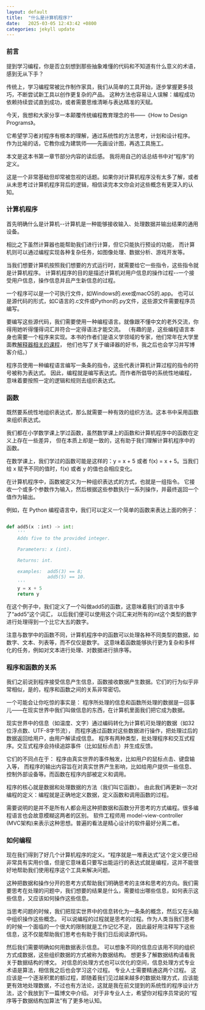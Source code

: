 ```yaml
---
layout: default
title:  "什么是计算机程序?"
date:   2025-03-05 12:43:42 +0800
categories: jekyll update
---
```


### 前言

提到学习编程，你是否立刻想到那些抽象难懂的代码和不知道有什么意义的术语，感到无从下手？

传统上，学习编程常被比作制作家具，我们从简单的工具开始，逐步掌握更多技巧，不断尝试新工具以创作更复杂的产品。
这种方法也容易让人误解：编程成功依赖持续尝试直到成功，或者需要思维清晰与表达精准的天赋。

今天，我想和大家分享一本颠覆传统编程教育理念的书——《How to Design Programs》。

它希望学习者对程序有根本的理解，通过系统性的方法思考，计划和设计程序。
作为比喻的话，它教你成为建筑师——先画设计图，再选工具施工。

本文是这本书第一章节部分内容的读后感。
我将用自己的话总结书中对“程序”的定义。

这是一个非常基础但却常被忽视的话题。如果你对计算机程序没有太多了解，或者从未思考过计算机程序背后的逻辑，相信读完本文你会对这些概念有更深入的认知。

### 计算机程序

首先明确什么是计算机--计算机是一种能够接收输入、处理数据并输出结果的通用设备。

相比之下虽然计算器也能帮助我们进行计算，但它只能执行预设的功能，
而计算机则可以通过编程实现各种复杂任务，如图像处理、数据分析、游戏开发等。

当我们想要计算机按照我们想要的方式运行时，就需要给它一些指令，这些指令就是计算机程序。
计算机程序的目的是描述计算机对用户信息的操作过程--一个接受用户信息，操作信息并且产生新信息的过程。

一个程序可以是一个可执行文件，如Windows的.exe或macOS的.app。
也可以是源代码的形式，如C语言的.c文件或Python的.py文件，这些源文件需要程序员编写。

要编写这些源代码，我们需要使用一种编程语言。就像跟不懂中文的老外交流，你得用她听得懂得词汇并符合一定得语法才能交流。
（有趣的是，这些编程语言本身也需要一个程序来实现。本书的作者们是语义学领域的专家，他们常年在大学里面教[解释器相关的课程](https://www.youtube.com/watch?v=3N__tvmZrzc&list=PLbjZkI1beTSM2AlyXH3KudhmNs9Xn3Z1b)，
他们也写了关于编译器的好书，我之后也会学习并写博客介绍。）

程序员使用一种编程语言编写一条条的指令，这些代表计算机计算过程的指令的符号被称为表达式。
因此，编程就是编写表达式。而作者所倡导的系统性地编程，意味着要按照一定的逻辑和规则去组织表达式。

### 函数

既然要系统性地组织表达式，那么就需要一种有效的组织方法。这本书中采用函数来组织表达式。

我们都在小学数学课上学过函数，虽然数学课上的函数和计算机程序中的函数在定义上存在一些差异，
但在本质上却是一致的，这有助于我们理解计算机程序中的函数。

在数学课上，我们学过的函数可能是这样的：y = x + 5 或者 f(x) = x + 5。当我们给 x 赋予不同的值时，f(x) 或者 y 的值也会相应变化。

在计算机程序中，函数被定义为一种组织表达式的方式，也就是一组指令。
它接收一个或多个参数作为输入，然后根据这些参数执行一系列操作，并最终返回一个值作为输出。

例如，在 Python 编程语言中，我们可以定义一个简单的函数来表达上面的例子：

```python

def add5(x ：int) -> int:
    '''
    Adds five to the provided integer.

    Parameters: x (int).

    Returns: int.

    examples:  add5(3) == 8;
               add5(5) == 10.
    '''
    y = x + 5
    return y
```

在这个例子中，我们定义了一个叫做add5的函数，这意味着我们的语言中多了“add5”这个词汇，
以后我们便可以使用这个词汇来对所有的int这个类型的数字进行处理得到一个比它大五的数字。

注意与数学中的函数不同，计算机程序中的函数可以处理各种不同类型的数据，如数字、文本、列表等，而不仅仅是数字。
这意味着函数能够执行更为复杂和多样化的任务，例如对文本进行处理、对数据进行排序等。

### 程序和函数的关系

我们之前说到程序接受信息产生信息，函数接收数据产生数据。它们的行为似乎非常相似，是的，程序和函数之间的关系非常密切。


一个可能会让你吃惊的事实是：
程序所处理的信息和函数所处理的数据是一回事儿——在现实世界中我们叫做信息的东西，在计算机里面我们把它成为数据。


现实世界中的信息（如温度、文字）通过编码转化为计算机可处理的数据（如32位浮点数、UTF-8字节流），
而程序通过函数对这些数据进行操作，把处理过后的数据返回给用户，由用户解读成信息。
程序有两种类型，批处理程序和交互式程序。交互式程序会持续追踪事件（比如鼠标点击）并生成反馈。

它们的不同点在于：
程序由真实世界的事件触发，比如用户的鼠标点击、键盘输入等，
而程序的输出内容旨在对真实世界产生影响，比如给用户提供一些信息、控制外部设备等。而函数在程序内部被定义和调用。


程序的核心就是数据和处理数据的方法（我们叫它函数）。
由此我们再更新一次对编程的定义：编程就是正确地定义数据，定义函数和调用函数的过程。

需要说明的是并不是所有人都会用这种把数据和函数分开思考的方式编程。很多编程语言也会故意模糊这两者的区别。
软件工程师用 model-view-controller (MVC架构)来表示这种思想。普遍的看法是精心设计的软件最好分离二者。

### 如何编程

现在我们得到了好几个计算机程序的定义。“程序就是一堆表达式”这个定义便已经非常具有实用价值，但是它意味着只要写出能运行的表达式就是编程，这并不能很好地帮助我们使用程序这个工具来解决问题。

这种把数据和操作分开的思考方式帮助我们明确思考的主体和思考的方向。我们需要思考在处理的问题中，我们想要的结果是什么，需要给出哪些信息，如何表示这些信息，又应该如何操作这些信息。

当思考问题的时候，我们把现实世界中的信息转化为一条条的概念，然后又在头脑中组织操作这些概念。
可以说编程的过程就是思考的过程。作为人类当我们思考的时候一个面临的一个很大的限制就是工作记忆不足，
因此最好用注释写下这些信息，这不仅能帮助我们思考也有助于我们日后阅读源代码。

然后我们需要明确如何用数据表示信息。
可以想象不同的信息应该用不同的组织方式成数据，这些组织数据的方式被称为数据结构。
想更多了解数据结构请看我关于数据结构的博文。
对信息的处理方式也可以优化的空间，信息处理方式专业术语是算法，相信我之后也会学习这个过程。
专业人士需要精通这两个过程。
这应该是一个逐渐积累的额过程，即随着我们见过越来越多的数据处理方式，应该能更有效地处理数据，不过也有方法论，这就是我在前文提到的系统性的程序设计方法，这个我放到下一篇博文中介绍。
对于非专业人士，希望你对程序员常说的“程序等于数据结构加算法”有了更多地认知。







